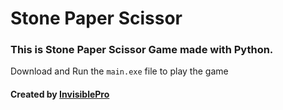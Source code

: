 # Stone Paper Scissor

### This is Stone Paper Scissor Game made with Python.

Download and Run the `main.exe` file to play the game

#### Created by [InvisiblePro](https://github.com/InvisiblePro)


